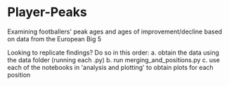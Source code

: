# Player-Peaks
Examining footballers' peak ages and ages of improvement/decline based on data from the European Big 5

Looking to replicate findings? Do so in this order:
a. obtain the data using the data folder (running each .py)
b. run merging_and_positions.py
c. use each of the notebooks in 'analysis and plotting' to obtain plots for each position

